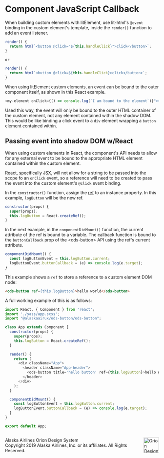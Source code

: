 # Component JavaScript Callback

When building custom elements with litElement, use lit-html's `@event` binding in the custom element's template, inside the `render()` function to add an event listener.

```javascript
render() {
  return html`<button @click="${this.handleClick}">click</button>`;
}

or

render() {
  return html`<button @click=${this.handleClick}>click</button>`;
}
```

When using litElement custom elements, an event can be bound to the outer component itself, as shown in this React example.

```js
<my-element onClick={() => console.log(`I am bound to the element`)}"></my-element>
```

Used this way, the event will only be bound to the outer HTML container of the custom element, not any element contained within the shadow DOM. This would be like binding a click event to a `div` element wrapping a `button` element contained within.

## Passing event into shadow DOM w/React

When using custom elements in React, the component's API needs to allow for any external event to be bound to the appropriate HTML element contained within the custom element.

React, specifically JSX, will not allow for a string to be passed into the scope fo an `onClick` event, so a reference will need to be created to pass the event into the custom element's `@click` event binding.

In the `constructor()` function, assign the [ref](https://reactjs.org/docs/refs-and-the-dom.html) to an instance property. In this example, `logButton` will be the new ref.

```javascript
constructor(props) {
  super(props);
  this.logButton = React.createRef();
}
```

In the next example, in the `componentDidMount()` function, the current attribute of the ref is bound to a variable. The callback function is bound to the `buttonCallback` prop of the \<ods-button> API using the ref's current attribute.

```js
componentDidMount() {
  const logButtonEvent = this.logButton.current;
  logButtonEvent.buttonCallback = (e) => console.log(e.target);
}
```

This example shows a `ref` to store a reference to a custom element DOM node:

```html
<ods-button ref={this.logButton}>hello world</ods-button>
```

A full working example of this is as follows:

```javascript
import React, { Component } from 'react';
import './sass/app.scss';
import "@alaskaairux/ods-button/ods-button";

class App extends Component {
  constructor(props) {
    super(props);
    this.logButton = React.createRef();
  }

  render() {
    return (
      <div className="App">
        <header className="App-header">
          <ods-button title='hello button' ref={this.logButton}>hello world</ods-button>
        </header>
      </div>
    );
  }

  componentDidMount() {
    const logButtonEvent = this.logButton.current;
    logButtonEvent.buttonCallback = (e) => console.log(e.target);
  }
}

export default App;
```

##

<footer>
<img src="https://resource.alaskaair.net/-/media/2C1969F8FB244C919205CD48429C13AC" alt="Orion Design System Logo" title="Be the change you want to see" width="50" align="right" />
Alaska Airlines Orion Design System<br>
Copyright 2019 Alaska Airlines, Inc. or its affiliates. All Rights Reserved.
</footer>
